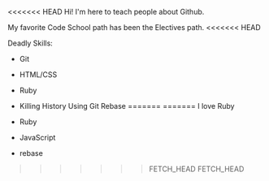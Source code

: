 <<<<<<< HEAD
Hi! I'm here to teach people about Github.

My favorite Code School path has been the Electives path.
<<<<<<< HEAD

Deadly Skills:

*  Git
*  HTML/CSS
*  Ruby
*  Killing History Using Git Rebase
=======
=======
I love Ruby

* Ruby
* JavaScript
* rebase
>>>>>>> FETCH_HEAD
>>>>>>> FETCH_HEAD
